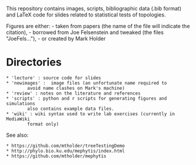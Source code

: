 This repository contains images, scripts, bibliographic data (.bib format)
and LaTeX code for slides related to statistical tests of topologies.

Figures are either:
    - taken from papers (the name of the file will indicate the citation),
    - borrowed from Joe Felsenstein and tweaked (the files "JoeFels..."),
    - or created by Mark Holder 


Directories
===========
    * 'lecture' : source code for slides
    * 'newimages' :  image files (an unfortunate name required to 
            avoid name clashes on Mark's machine)
    * 'review' : notes on the literature and references
    * 'scripts' : python and r scripts for generating figures and simulations
            also contains example data files.
    * 'wiki' : wiki syntax used to write lab exercises (currently in MediaWiki 
            format only)

See also: 

    * https://github.com/mtholder/treeTestingDemo
    * http://phylo.bio.ku.edu/mephytis/index.html
    * https://github.com/mtholder/mephytis
